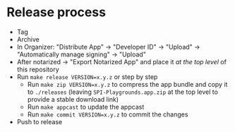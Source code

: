# Release process

- Tag
- Archive
- In Organizer: "Distribute App" -> "Developer ID" -> "Upload" -> "Automatically manage signing" -> "Upload"
- After notarized → "Export Notarized App" and place it _at the top level_ of this repository
- Run `make release VERSION=x.y.z` or step by step
  - Run `make zip VERSION=x.y.z` to compress the app bundle and copy it to `./releases` (leaving `SPI-Playgrounds.app.zip` at the top level to provide a stable download link)
  - Run `make appcast` to update the appcast
  - Run `make commit VERSION=x.y.z` to commit the changes
- Push to release
